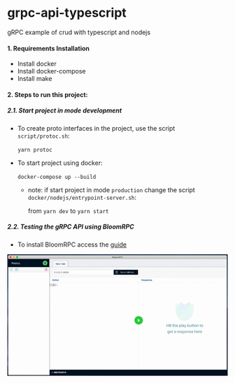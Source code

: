# grpc-api-typescript
gRPC example of crud with typescript and nodejs


#### 1. Requirements Installation

* Install docker
* Install docker-compose
* Install make

#### 2.  Steps to run this project:

##### 2.1. Start project in mode development

* To create proto interfaces in the project, use the script `script/protoc.sh`:
    
    `yarn protoc`
    
* To start project using docker:
        
    `docker-compose up --build`
        
    * note: if start project in mode `production` change the script `docker/nodejs/entrypoint-server.sh`:
        
        from `yarn dev` to `yarn start`
        


##### 2.2. Testing the gRPC API using BloomRPC

* To install BloomRPC access the [guide](https://github.com/uw-labs/bloomrpc)

<img src="editor-preview.gif" />
